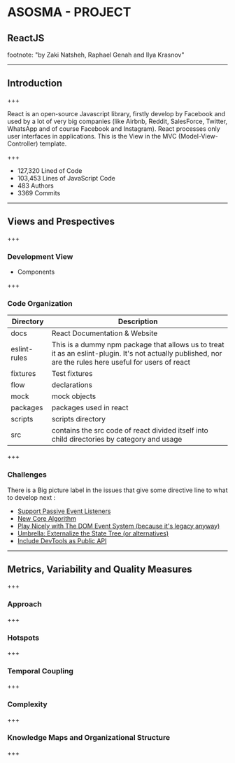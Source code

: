 # ASOSMA - PROJECT
## ReactJS


footnote: "by Zaki Natsheh, Raphael Genah and Ilya Krasnov"

---

## Introduction

+++ 

React is an open-source Javascript library, firstly develop by Facebook and used by a lot of very big companies (like Airbnb, Reddit, SalesForce, Twitter, WhatsApp and of course Facebook and Instagram). React processes only user interfaces in applications. This is the View in the MVC (Model-View-Controller) template.

+++ 

* 127,320 Lined of Code
* 103,453 Lines of JavaScript Code
* 483 Authors
* 3369 Commits

---

## Views and Prespectives

+++ 

### Development View

* Components

+++ 

### Code Organization

Directory | Description
--- | --- 
docs | React Documentation & Website
eslint-rules | This is a dummy npm package that allows us to treat it as an eslint-plugin. It's not actually published, nor are the rules here useful for users of react
fixtures | Test fixtures
flow | declarations
mock | mock objects
packages | packages used in react
scripts | scripts directory
src | contains the src code of react divided itself into child directories by category and usage

+++ 

### Challenges

There is a Big picture label in the issues that give some directive line to what to develop next :

- [Support Passive Event Listeners](https://github.com/facebook/react/issues/6436)
- [New Core Algorithm](https://github.com/facebook/react/issues/6170)
- [Play Nicely with The DOM Event System (because it's legacy anyway)](https://github.com/facebook/react/issues/4751)
- [Umbrella: Externalize the State Tree (or alternatives)](https://github.com/facebook/react/issues/4595)
- [Include DevTools as Public API](https://github.com/facebook/react/issues/4593)


---

## Metrics, Variability and Quality Measures

+++

### Approach

+++

### Hotspots

+++

### Temporal Coupling

+++

### Complexity

+++

### Knowledge Maps and Organizational Structure

+++

